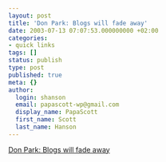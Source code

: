 ```yaml
---
layout: post
title: 'Don Park: Blogs will fade away'
date: 2003-07-13 07:07:53.000000000 +02:00
categories:
- quick links
tags: []
status: publish
type: post
published: true
meta: {}
author:
  login: shanson
  email: papascott-wp@gmail.com
  display_name: PapaScott
  first_name: Scott
  last_name: Hanson
---
```

<p><a title="Only subscriptions will remain" href="http://www.docuverse.com/blog/donpark/2003/07/12.html#a707">Don Park: Blogs will fade away</a></p>
